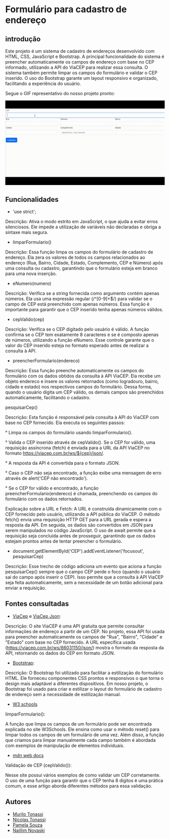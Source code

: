 # Formulário para cadastro de endereço

## introdução
Este projeto é um sistema de cadastro de endereços desenvolvido com HTML, CSS, JavaScript e Bootstrap. A principal funcionalidade do sistema é preencher automaticamente os campos de endereço com base no CEP informado, utilizando a API do ViaCEP para realizar essa consulta. O sistema também permite limpar os campos do formulário e validar o CEP inserido. O uso do Bootstrap garante um layout responsivo e organizado, facilitando a experiência do usuário.

Segue o GIF representativo do nosso projeto pronto:

<img src="img/gif_cep.gif">

## Funcionalidades

-  'use strict';
 
Descrição: Ativa o modo estrito em JavaScript, o que ajuda a evitar erros silenciosos. Ele impede a utilização de variáveis não declaradas e obriga a sintaxe mais segura.
 
 
 
- limparFormulario()
 
Descrição: Essa função limpa os campos do formulário de cadastro de endereço. Ela zera os valores de todos os campos relacionados ao endereço (Rua, Bairro, Cidade, Estado, Complemento, CEP e Número) após uma consulta ou cadastro, garantindo que o formulário esteja em branco para uma nova inserção.
 
 
 
- eNumero(numero)
 
Descrição: Verifica se a string fornecida como argumento contém apenas números. Ela usa uma expressão regular (/^[0-9]+$/) para validar se o campo de CEP está preenchido com apenas números. Essa função é importante para garantir que o CEP inserido tenha apenas números válidos.
 
 
 
- cepValido(cep)
 
Descrição: Verifica se o CEP digitado pelo usuário é válido. A função confirma se o CEP tem exatamente 8 caracteres e se é composto apenas de números, utilizando a função eNumero. Esse controle garante que o valor do CEP inserido esteja no formato esperado antes de realizar a consulta à API.
 
 
 
- preencherFormulario(endereco)
 
Descrição: Essa função preenche automaticamente os campos do formulário com os dados obtidos da consulta à API ViaCEP. Ela recebe um objeto endereco e insere os valores retornados (como logradouro, bairro, cidade e estado) nos respectivos campos do formulário. Dessa forma, quando o usuário digita um CEP válido, os demais campos são preenchidos automaticamente, facilitando o cadastro.


 pesquisarCep()

Descrição: Esta função é responsável pela consulta à API do ViaCEP com base no CEP fornecido. Ela executa os seguintes passos:

° Limpa os campos do formulário usando limparFormulario().

° Valida o CEP inserido através de cepValido(). Se o CEP for válido, uma requisição assíncrona (fetch) é enviada para a URL da API ViaCEP no formato https://viacep.com.br/ws/${cep}/json/.

° A resposta da API é convertida para o formato JSON.

° Caso o CEP não seja encontrado, a função exibe uma mensagem de erro através de alert('CEP não encontrado').

° Se o CEP for válido e encontrado, a função preencherFormulario(endereco) é chamada, preenchendo os campos do formulário com os dados retornados.

Explicação sobre a URL e Fetch: A URL é construída dinamicamente com o CEP fornecido pelo usuário, utilizando a API pública do ViaCEP. O método fetch() envia uma requisição HTTP GET para a URL gerada e espera a resposta da API. Em seguida, os dados são convertidos em JSON para serem manipulados no código JavaScript. O uso de await permite que a requisição seja concluída antes de prosseguir, garantindo que os dados estejam prontos antes de tentar preencher o formulário.


- document.getElementById('CEP').addEventListener('focusout', pesquisarCep)

Descrição: Esse trecho de código adiciona um evento que aciona a função pesquisarCep() sempre que o campo CEP perde o foco (quando o usuário sai do campo após inserir o CEP). Isso permite que a consulta à API ViaCEP seja feita automaticamente, sem a necessidade de um botão adicional para enviar a requisição.



## Fontes consultadas

- [ViaCep](https://viacep.com.br/) e [ViaCep Json](https://viacep.com.br/ws/86031150/json/):
 
Descrição: O site ViaCEP é uma API gratuita que permite consultar informações de endereço a partir de um CEP. No projeto, essa API foi usada para preencher automaticamente os campos de "Rua", "Bairro", "Cidade" e "Estado" com base no CEP fornecido. A URL específica usada (https://viacep.com.br/ws/86031150/json/) mostra o formato da resposta da API, retornando os dados do CEP em formato JSON.
 
 
 
- [Bootstrap](https://getbootstrap.com/):
 
Descrição: O Bootstrap foi utilizado para facilitar a estilização do formulário HTML. Ele forneceu componentes CSS prontos e responsivos o que torna o design mais adaptável a diferentes dispositivos. Em nosso projeto, o Bootstrap foi usado para criar e estilizar o layout do formulário de cadastro de endereço sem a necessidade de estilização manual.


- [W3 schools](https://www.w3schools.com/jsref/met_form_reset.asp)

 limparFormulario():

 A função que limpa os campos de um formulário pode ser encontrada explicada no site W3Schools. Ele ensina como usar o método reset() para limpar todos os campos de um formulário de uma vez. Além disso, a função que  criamos para limpar manualmente cada campo também é abordada com exemplos de manipulação de elementos individuais.


 - [mdn web docs](https://developer.mozilla.org/en-US/docs/Web/API/Fetch_API/Using_Fetch)

 Validação de CEP (cepValido()):

 Nesse site possui vários exemplos de como validar um CEP corretamente. O uso de uma função para garantir que o CEP tenha 8 dígitos é uma prática comum, e esse artigo aborda diferentes métodos para essa validação.






## Autores

- [Murilo Tonassi](https://github.com/murilo-tonassi)
- [Nicolas Tonassi](https://github.com/nicolas-tonassi)
- [Pamela Souza](https://github.com/PamelaSouzaSilva)
- [Naillim Novaski](https://github.com/naillimnovaski)